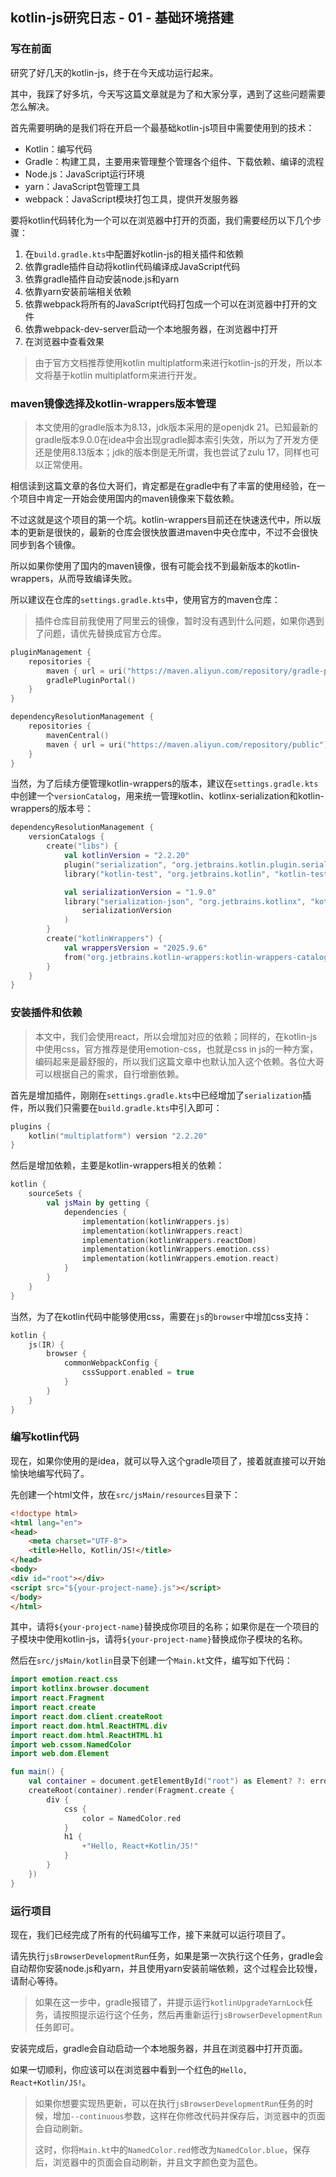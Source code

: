 ## kotlin-js研究日志 - 01 - 基础环境搭建

### 写在前面

研究了好几天的kotlin-js，终于在今天成功运行起来。

其中，我踩了好多坑，今天写这篇文章就是为了和大家分享，遇到了这些问题需要怎么解决。

首先需要明确的是我们将在开启一个最基础kotlin-js项目中需要使用到的技术：

- Kotlin：编写代码
- Gradle：构建工具，主要用来管理整个管理各个组件、下载依赖、编译的流程
- Node.js：JavaScript运行环境
- yarn：JavaScript包管理工具
- webpack：JavaScript模块打包工具，提供开发服务器

要将kotlin代码转化为一个可以在浏览器中打开的页面，我们需要经历以下几个步骤：

1. 在`build.gradle.kts`中配置好kotlin-js的相关插件和依赖
2. 依靠gradle插件自动将kotlin代码编译成JavaScript代码
3. 依靠gradle插件自动安装node.js和yarn
4. 依靠yarn安装前端相关依赖
5. 依靠webpack将所有的JavaScript代码打包成一个可以在浏览器中打开的文件
6. 依靠webpack-dev-server启动一个本地服务器，在浏览器中打开
7. 在浏览器中查看效果

> 由于官方文档推荐使用kotlin multiplatform来进行kotlin-js的开发，所以本文将基于kotlin multiplatform来进行开发。

### maven镜像选择及kotlin-wrappers版本管理

> 本文使用的gradle版本为8.13，jdk版本采用的是openjdk 21。已知最新的gradle版本9.0.0在idea中会出现gradle脚本索引失效，所以为了开发方便还是使用8.13版本；jdk的版本倒是无所谓，我也尝试了zulu 17，同样也可以正常使用。

相信读到这篇文章的各位大哥们，肯定都是在gradle中有了丰富的使用经验，在一个项目中肯定一开始会使用国内的maven镜像来下载依赖。

不过这就是这个项目的第一个坑。kotlin-wrappers目前还在快速迭代中，所以版本的更新是很快的，最新的仓库会很快放置进maven中央仓库中，不过不会很快同步到各个镜像。

所以如果你使用了国内的maven镜像，很有可能会找不到最新版本的kotlin-wrappers，从而导致编译失败。

所以建议在仓库的`settings.gradle.kts`中，使用官方的maven仓库：

> 插件仓库目前我使用了阿里云的镜像，暂时没有遇到什么问题，如果你遇到了问题，请优先替换成官方仓库。

```kotlin
pluginManagement {
    repositories {
        maven { url = uri("https://maven.aliyun.com/repository/gradle-plugin") }
        gradlePluginPortal()
    }
}

dependencyResolutionManagement {
    repositories {
        mavenCentral()
        maven { url = uri("https://maven.aliyun.com/repository/public") }
    }
}
```

当然，为了后续方便管理kotlin-wrappers的版本，建议在`settings.gradle.kts`中创建一个`versionCatalog`，用来统一管理kotlin、kotlinx-serialization和kotlin-wrappers的版本号：

```kotlin
dependencyResolutionManagement {
    versionCatalogs {
        create("libs") {
            val kotlinVersion = "2.2.20"
            plugin("serialization", "org.jetbrains.kotlin.plugin.serialization").version(kotlinVersion)
            library("kotlin-test", "org.jetbrains.kotlin", "kotlin-test").version(kotlinVersion)

            val serializationVersion = "1.9.0"
            library("serialization-json", "org.jetbrains.kotlinx", "kotlinx-serialization-json").version(
                serializationVersion
            )
        }
        create("kotlinWrappers") {
            val wrappersVersion = "2025.9.6"
            from("org.jetbrains.kotlin-wrappers:kotlin-wrappers-catalog:$wrappersVersion")
        }
    }
}
```
### 安装插件和依赖

> 本文中，我们会使用react，所以会增加对应的依赖；同样的，在kotlin-js中使用css，官方推荐是使用emotion-css，也就是css in js的一种方案，编码起来是最舒服的，所以我们这篇文章中也默认加入这个依赖。各位大哥可以根据自己的需求，自行增删依赖。

首先是增加插件，刚刚在`settings.gradle.kts`中已经增加了`serialization`插件，所以我们只需要在`build.gradle.kts`中引入即可：

```kotlin
plugins {
    kotlin("multiplatform") version "2.2.20"
}
```

然后是增加依赖，主要是kotlin-wrappers相关的依赖：

```kotlin
kotlin {
    sourceSets {
        val jsMain by getting {
            dependencies {
                implementation(kotlinWrappers.js)
                implementation(kotlinWrappers.react)
                implementation(kotlinWrappers.reactDom)
                implementation(kotlinWrappers.emotion.css)
                implementation(kotlinWrappers.emotion.react)
            }
        }
    }
}
```

当然，为了在kotlin代码中能够使用css，需要在`js`的`browser`中增加css支持：

```kotlin
kotlin {
    js(IR) {
        browser {
            commonWebpackConfig {
                cssSupport.enabled = true
            }
        }
    }
}
```

### 编写kotlin代码

现在，如果你使用的是idea，就可以导入这个gradle项目了，接着就直接可以开始愉快地编写代码了。

先创建一个html文件，放在`src/jsMain/resources`目录下：

```html
<!doctype html>
<html lang="en">
<head>
    <meta charset="UTF-8">
    <title>Hello, Kotlin/JS!</title>
</head>
<body>
<div id="root"></div>
<script src="${your-project-name}.js"></script>
</body>
</html>
```

其中，请将`${your-project-name}`替换成你项目的名称；如果你是在一个项目的子模块中使用kotlin-js，请将`${your-project-name}`替换成你子模块的名称。

然后在`src/jsMain/kotlin`目录下创建一个`Main.kt`文件，编写如下代码：

```kotlin
import emotion.react.css
import kotlinx.browser.document
import react.Fragment
import react.create
import react.dom.client.createRoot
import react.dom.html.ReactHTML.div
import react.dom.html.ReactHTML.h1
import web.cssom.NamedColor
import web.dom.Element

fun main() {
    val container = document.getElementById("root") as Element? ?: error("Couldn't find root container!")
    createRoot(container).render(Fragment.create {
        div {
            css {
                color = NamedColor.red
            }
            h1 {
                +"Hello, React+Kotlin/JS!"
            }
        }
    })
}
```

### 运行项目

现在，我们已经完成了所有的代码编写工作，接下来就可以运行项目了。

请先执行`jsBrowserDevelopmentRun`任务，如果是第一次执行这个任务，gradle会自动帮你安装node.js和yarn，并且使用yarn安装前端依赖，这个过程会比较慢，请耐心等待。

> 如果在这一步中，gradle报错了，并提示运行`kotlinUpgradeYarnLock`任务，请按照提示运行这个任务，然后再重新运行`jsBrowserDevelopmentRun`任务即可。

安装完成后，gradle会自动启动一个本地服务器，并且在浏览器中打开页面。

如果一切顺利，你应该可以在浏览器中看到一个红色的`Hello, React+Kotlin/JS!`。

> 如果你想要实现热更新，可以在执行`jsBrowserDevelopmentRun`任务的时候，增加`--continuous`参数，这样在你修改代码并保存后，浏览器中的页面会自动刷新。
>
> 这时，你将`Main.kt`中的`NamedColor.red`修改为`NamedColor.blue`，保存后，浏览器中的页面会自动刷新，并且文字颜色变为蓝色。